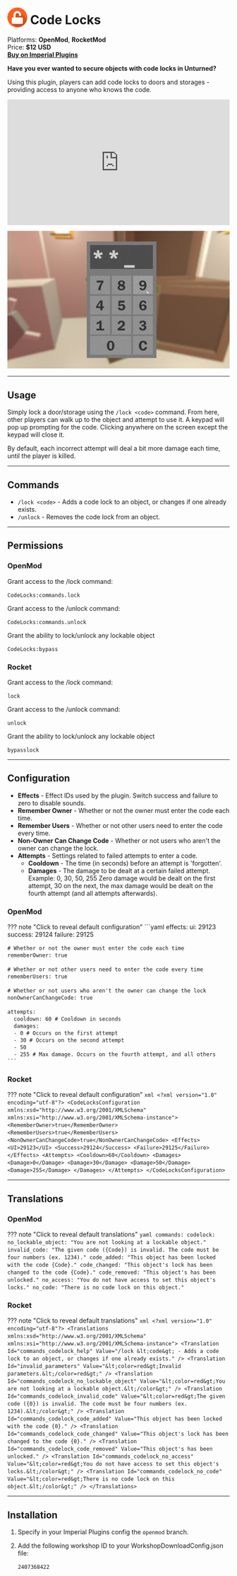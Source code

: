 # <img src="/assets/images/plugins/code-locks/logo.png" width="45" style="vertical-align: bottom;"/> Code Locks

Platforms: **OpenMod**, **RocketMod**  
Price: **$12 USD**  
**[Buy on Imperial Plugins](https://imperialplugins.com/Unturned/Products/Code-Locks)**

**Have you ever wanted to secure objects with code locks in Unturned?**

Using this plugin, players can add code locks to doors and storages - providing access to anyone who knows the code.

<div style="position:relative;padding-top:56.25%;">
    <iframe src="https://www.youtube.com/embed/gCeqEz9yU8s" frameborder="0" allow="accelerometer; autoplay; clipboard-write; encrypted-media; gyroscope; picture-in-picture" allowfullscreen style="position:absolute;top:0;left:0;width:100%;height:100%;"></iframe>
</div>

![Code Locks UI](/assets/images/plugins/code-locks/ui.png)

***

## Usage

Simply lock a door/storage using the `/lock <code>` command. From here, other players can walk up to the object and attempt to use it. A keypad will pop up prompting for the code. Clicking anywhere on the screen except the keypad will close it.

By default, each incorrect attempt will deal a bit more damage each time, until the player is killed.

***

## Commands

- `/lock <code>` - Adds a code lock to an object, or changes if one already exists.
- `/unlock` - Removes the code lock from an object.

***

## Permissions

### OpenMod

Grant access to the /lock command:
```
CodeLocks:commands.lock
```

Grant access to the /unlock command:
```
CodeLocks:commands.unlock
```

Grant the ability to lock/unlock any lockable object
```
CodeLocks:bypass
```

### Rocket

Grant access to the /lock command:
```
lock
```

Grant access to the /unlock command:
```
unlock
```

Grant the ability to lock/unlock any lockable object
```
bypasslock
```

***

## Configuration

- **Effects** - Effect IDs used by the plugin. Switch success and failure to zero to disable sounds.
- **Remember Owner** - Whether or not the owner must enter the code each time.
- **Remember Users** - Whether or not other users need to enter the code every time.
- **Non-Owner Can Change Code** - Whether or not users who aren't the owner can change the lock.
- **Attempts** - Settings related to failed attempts to enter a code.
  - **Cooldown** - The time (in seconds) before an attempt is 'forgotten'.
  - **Damages** - The damage to be dealt at a certain failed attempt.
    Example: 0, 30, 50, 255
    Zero damage would be dealt on the first attempt, 30 on the next, the max damage would be dealt on the fourth attempt (and all attempts afterwards).

### OpenMod

??? note "Click to reveal default configuration"
    ```yaml
    effects:
      ui: 29123
      success: 29124
      failure: 29125

    # Whether or not the owner must enter the code each time
    rememberOwner: true

    # Whether or not other users need to enter the code every time
    rememberUsers: true

    # Whether or not users who aren't the owner can change the lock
    nonOwnerCanChangeCode: true

    attempts:
      cooldown: 60 # Cooldown in seconds
      damages:
      - 0 # Occurs on the first attempt
      - 30 # Occurs on the second attempt
      - 50
      - 255 # Max damage. Occurs on the fourth attempt, and all others
    ```

### Rocket

??? note "Click to reveal default configuration"
    ```xml
    <?xml version="1.0" encoding="utf-8"?>
    <CodeLocksConfiguration xmlns:xsd="http://www.w3.org/2001/XMLSchema" xmlns:xsi="http://www.w3.org/2001/XMLSchema-instance">
      <RememberOwner>true</RememberOwner>
      <RememberUsers>true</RememberUsers>
      <NonOwnerCanChangeCode>true</NonOwnerCanChangeCode>
      <Effects>
        <UI>29123</UI>
        <Success>29124</Success>
        <Failure>29125</Failure>
      </Effects>
      <Attempts>
        <Cooldown>60</Cooldown>
        <Damages>
          <Damage>0</Damage>
          <Damage>30</Damage>
          <Damage>50</Damage>
          <Damage>255</Damage>
        </Damages>
      </Attempts>
    </CodeLocksConfiguration>
    ```

***

## Translations

### OpenMod

??? note "Click to reveal default translations"
    ```yaml
    commands:
      codelock:
        no_lockable_object: "You are not looking at a lockable object."
        invalid_code: "The given code ({Code}) is invalid. The code must be four numbers (ex. 1234)."
        code_added: "This object has been locked with the code {Code}."
        code_changed: "This object's lock has been changed to the code {Code}."
        code_removed: "This object's has been unlocked."
        no_access: "You do not have access to set this object's locks."
        no_code: "There is no code lock on this object."
    ```

### Rocket

??? note "Click to reveal default translations"
    ```xml
    <?xml version="1.0" encoding="utf-8"?>
    <Translations xmlns:xsd="http://www.w3.org/2001/XMLSchema" xmlns:xsi="http://www.w3.org/2001/XMLSchema-instance">
      <Translation Id="commands_codelock_help" Value="/lock &lt;code&gt; - Adds a code lock to an object, or changes if one already exists." />
      <Translation Id="invalid_parameters" Value="&lt;color=red&gt;Invalid parameters.&lt;/color=red&gt;" />
      <Translation Id="commands_codelock_no_lockable_object" Value="&lt;color=red&gt;You are not looking at a lockable object.&lt;/color&gt;" />
      <Translation Id="commands_codelock_invalid_code" Value="&lt;color=red&gt;The given code ({0}) is invalid. The code must be four numbers (ex. 1234).&lt;/color&gt;" />
      <Translation Id="commands_codelock_code_added" Value="This object has been locked with the code {0}." />
      <Translation Id="commands_codelock_code_changed" Value="This object's lock has been changed to the code {0}." />
      <Translation Id="commands_codelock_code_removed" Value="This object's has been unlocked." />
      <Translation Id="commands_codelock_no_access" Value="&lt;color=red&gt;You do not have access to set this object's locks.&lt;/color&gt;" />
      <Translation Id="commands_codelock_no_code" Value="&lt;color=red&gt;There is no code lock on this object.&lt;/color&gt;" />
    </Translations>
    ```

***

## Installation

1. Specify in your Imperial Plugins config the `openmod` branch.

2. Add the following workshop ID to your WorkshopDownloadConfig.json file:
   ```
   2407368422
   ```